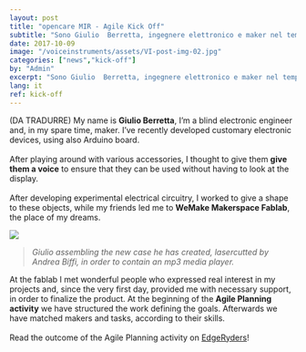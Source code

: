 ```yaml
---
layout: post
title: "opencare MIR - Agile Kick Off"
subtitle: "Sono Giulio  Berretta, ingegnere elettronico e maker nel tempo libero. Recentemente ho sviluppato diversi dispositivi elettronici di uso comune utilizzando anche Arduino."
date: 2017-10-09
image: "/voiceinstruments/assets/VI-post-img-02.jpg"
categories: ["news","kick-off"]
by: "Admin"
excerpt: "Sono Giulio  Berretta, ingegnere elettronico e maker nel tempo libero. Recentemente ho sviluppato diversi dispositivi elettronici di uso comune utilizzando anche Arduino."
lang: it
ref: kick-off
---
```


(DA TRADURRE)
My name is <b>Giulio Berretta</b>, I’m a blind electronic engineer and, in my spare time, maker. I’ve recently developed customary electronic devices, using also Arduino board.
<br><br>
After playing around with various accessories, I thought to give them <b>give them a voice</b> to ensure that they can be used without having to look at the display.
<br><br>
After developing experimental electrical circuitry, I worked to give a shape to these objects, while my friends led me to <b>WeMake Makerspace Fablab</b>, the place of my dreams.

<img src='{{ site.baseurl }}/assets/VI-post-img-03.jpg'>
<blockquote><i>Giulio assembling the new case he has created, lasercutted by Andrea Biffi, in order to contain an mp3 media player.</i></blockquote>

At the fablab I met wonderful people who expressed real interest in my projects and, since the very first day, provided me with necessary support, in order to finalize the product.
At the beginning of the <b>Agile Planning activity</b> we have structured the work defining the goals. Afterwards we have matched makers and tasks, according to their skills.
<br><br>
Read the outcome of the Agile Planning activity on [EdgeRyders](https://edgeryders.eu/t/voice-instruments-agile-kick-off-at-wemake/7386)!
